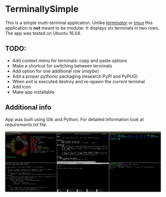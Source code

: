 # TerminallySimple

This is a simple multi-terminal application. Unlike [_terminator_](https://en.wikipedia.org/wiki/Terminator_(terminal_emulator)) or [_tmux_](https://github.com/tmux/tmux/wiki) this application is __not__ meant to be modular. It displays six terminals in two rows. The app was tested on Ubuntu 16.04.

## TODO:

* Add context menu for terminals: copy and paste options
* Make a shortcut for switching between terminals
* Add option for one additional row (_maybe_)
* Add a proper pythonic packaging (research PyPI and PyPUG)
* When _exit_ is executed destroy and re-spawn the current terminal
* Add icon
* Make app installable

## Additional info

App was built using Gtk and Python. For detailed information look at _requirements.txt_ file.

![TerminallySimple screenshot.](example.png)
